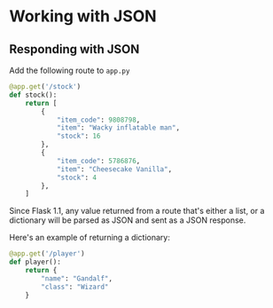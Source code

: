 # Working with JSON

## Responding with JSON

Add the following route to `app.py`

```Python
@app.get('/stock')
def stock():
    return [
        {
            "item_code": 9808798,
            "item": "Wacky inflatable man",
            "stock": 16
        },
        {
            "item_code": 5786876,
            "item": "Cheesecake Vanilla",
            "stock": 4
        },
    ]
```

Since Flask 1.1, any value returned from a route that's either a list, or a
dictionary will be parsed as JSON and sent as a JSON response.

Here's an example of returning a dictionary:

```Python
@app.get('/player')
def player():
    return {
        "name": "Gandalf",
        "class": "Wizard"
    }
```

